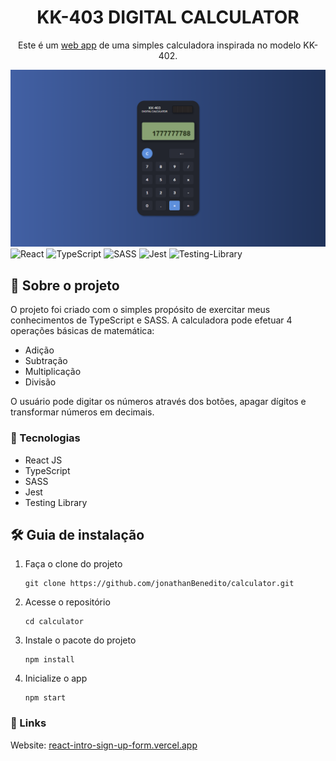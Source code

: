 <h1 align="center">
  KK-403 DIGITAL CALCULATOR
</h1>
<p align="center">
    Este é um <a href="https://calculator-mu-murex.vercel.app/" target="_blank">web app</a> de uma simples calculadora inspirada no modelo KK-402.
</p>

![demo](public/images/desktop-layout.png)
![React](https://img.shields.io/badge/react-%2320232a.svg?style=for-the-badge&logo=react&logoColor=%2361DAFB)
![TypeScript](https://img.shields.io/badge/typescript-%23007ACC.svg?style=for-the-badge&logo=typescript&logoColor=white)
![SASS](https://img.shields.io/badge/SASS-hotpink.svg?style=for-the-badge&logo=SASS&logoColor=white)
![Jest](https://img.shields.io/badge/-jest-%23C21325?style=for-the-badge&logo=jest&logoColor=white)
![Testing-Library](https://img.shields.io/badge/-TestingLibrary-%23E33332?style=for-the-badge&logo=testing-library&logoColor=white)


## 💬 Sobre o projeto
O projeto foi criado com o simples propósito de exercitar meus conhecimentos de TypeScript e SASS. A calculadora pode efetuar 4 operações básicas de matemática:
-   Adição
-   Subtração
-   Multiplicação
-   Divisão

O usuário pode digitar os números através dos botões, apagar dígitos e transformar números em decimais.

### 🧱 Tecnologias

- React JS
- TypeScript
- SASS
- Jest
- Testing Library

## 🛠 Guia de instalação

1. Faça o clone do projeto
    ```
    git clone https://github.com/jonathanBenedito/calculator.git
    ```

2. Acesse o repositório
    ```
    cd calculator
    ```

3. Instale o pacote do projeto
    ```
    npm install
    ```

4. Inicialize o app
    ```
    npm start
    ```

### 🔗 Links

Website: <a href="https://calculator-mu-murex.vercel.app/">react-intro-sign-up-form.vercel.app</a><br />